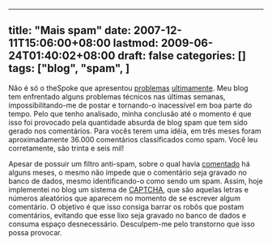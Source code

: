 
---
title: "Mais spam"
date: 2007-12-11T15:06:00+08:00
lastmod: 2009-06-24T01:40:02+08:00
draft: false
categories: []
tags: ["blog", "spam", ]
---


Não é só o theSpoke que apresentou [problemas](http://thespoke.net/blogs/fbcjunior/archive/2007/11/27/997108.aspx) [ultimamente](http://thespoke.net/blogs/dennes/archive/2007/11/27/997109.aspx). Meu blog tem enfrentado alguns problemas técnicos nas últimas semanas, impossibilitando-me de postar e tornando-o inacessível em boa parte do tempo. Pelo que tenho analisado, minha conclusão até o momento é que isso foi provocado pela quantidade absurda de blog spam que tem sido gerado nos comentários. Para vocês terem uma idéia, em três meses foram aproximadamente 36.000 comentários classificados como spam. Você leu corretamente, são trinta e seis mil!

Apesar de possuir um filtro anti-spam, sobre o qual havia [comentado](/blog/post/2007/03/04/Blog-spam.aspx) há alguns meses, o mesmo não impede que o comentário seja gravado no banco de dados, mesmo identificando-o como sendo um spam. Assim, hoje implementei no blog um sistema de [CAPTCHA](http://pt.wikipedia.org/wiki/CAPTCHA), que são aquelas letras e números aleatórios que aparecem no momento de se escrever algum comentário. O objetivo é que isso consiga barrar os robôs que postam comentários, evitando que esse lixo seja gravado no banco de dados e consuma espaço desnecessário. Desculpem-me pelo transtorno que isso possa provocar.

